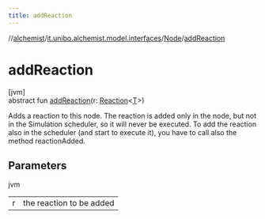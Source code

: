 ```yaml
---
title: addReaction
---
```

//[alchemist](../../../index.html)/[it.unibo.alchemist.model.interfaces](../index.html)/[Node](index.html)/[addReaction](add-reaction.html)



# addReaction



[jvm]\
abstract fun [addReaction](add-reaction.html)(r: [Reaction](../-reaction/index.html)<[T](../../it.unibo.alchemist.core.interfaces/-scheduler/index.html)>)



Adds a reaction to this node. The reaction is added only in the node, but not in the Simulation scheduler, so it will never be executed. To add the reaction also in the scheduler (and start to execute it), you have to call also the method reactionAdded.



## Parameters


jvm

| | |
|---|---|
| r | the reaction to be added |




